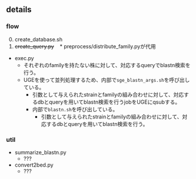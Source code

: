 ## details
### flow

0. create_database.sh
0. ~~create_query.py~~
    * preprocess/distribute_family.pyが代用
* exec.py
  * それぞれのfamilyを持たない株に対して、対応するqueryでblastn検索を行う。
  * UGEを使って並列処理するため、内部で`sge_blastn_args.sh`を呼び出している。
      * 引数として与えられたstrainとfamilyの組み合わせに対して、対応するdbとqueryを用いてblastn検索を行うjobをUGEにqsubする。
      * 内部で`blastn.sh`を呼び出している。
          * 引数として与えられたstrainとfamilyの組み合わせに対して、対応するdbとqueryを用いてblastn検索を行う。

### util
* summarize_blastn.py
    * ???
* convert2bed.py
    * ???
